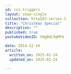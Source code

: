 ```yaml
---
id: css-triggers
layout: show-single
collection: http203-series-1
title: "Christmas Special"
description: ""
published: true
youtubeVideoID: tNgBQC9qMP4

date: 2014-12-18
article:
  written_on: 2015-02-24
  updated_on: 2015-02-24

---
```

